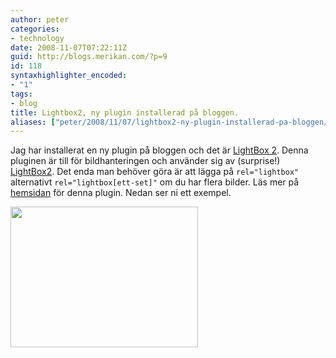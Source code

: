 ```yaml
---
author: peter
categories:
- technology
date: 2008-11-07T07:22:11Z
guid: http://blogs.merikan.com/?p=9
id: 118
syntaxhighlighter_encoded:
- "1"
tags:
- blog
title: Lightbox2, ny plugin installerad på bloggen.
aliases: ["peter/2008/11/07/lightbox2-ny-plugin-installerad-pa-bloggen/"]
---
```


Jag har installerat en ny plugin på bloggen och det är [LightBox 2](http://wordpress.org/extend/plugins/lightbox-2-wordpress-plugin/). Denna pluginen är till för bildhanteringen och använder sig av (surprise!) [LightBox2](http://www.huddletogether.com/projects/lightbox2/). Det enda man behöver göra är att lägga på `rel="lightbox"` alternativt `rel="lightbox[ett-set]"` om du har flera bilder. Läs mer på [hemsidan](http://www.4mj.it/lightbox-js-v20-wordpress/) för denna plugin. Nedan ser ni ett exempel.

<a href="/files/2008/11/twix-java1.png" rel="lightbox"><img src="/files/2008/11/twix-java-300x225.png" alt="" width="300" height="225" class="alignnone size-medium wp-image-16" /></a>

